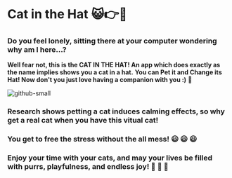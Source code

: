 # **Cat in the Hat** :smiley_cat::point_right::tophat:

### **Do you feel lonely, sitting there at your computer wondering why am I here...?**
**Well fear not, this is the CAT IN THE HAT! An app which does exactly as the name implies shows you a cat in a hat.**
**You can Pet it and Change its Hat! Now don't you just love having a companion with you :)**  :dancer:

![github-small](https://pbs.twimg.com/media/FsLVnfXXsAIXbQN.png)


### **Research shows petting a cat induces calming effects, so why get a real cat when you have this vitual cat!** 
### **You get to free the stress without the all mess!** :smiley:	:smiley:	:smiley:	

### **Enjoy your time with your cats, and may your lives be filled with purrs, playfulness, and endless joy!** :smiling_face_with_three_hearts: :smiling_face_with_three_hearts: :smiling_face_with_three_hearts:
